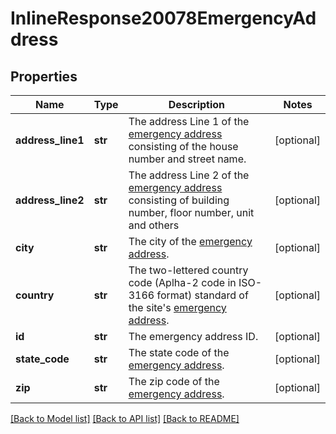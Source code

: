 # InlineResponse20078EmergencyAddress

## Properties
Name | Type | Description | Notes
------------ | ------------- | ------------- | -------------
**address_line1** | **str** | The address Line 1 of the [emergency address](https://support.zoom.us/hc/en-us/articles/360021062871-Setting-an-Emergency-Address) consisting of the house number and street name. | [optional] 
**address_line2** | **str** | The address Line 2 of the [emergency address](https://support.zoom.us/hc/en-us/articles/360021062871-Setting-an-Emergency-Address) consisting of building number, floor number, unit and others | [optional] 
**city** | **str** | The city of the [emergency address](https://support.zoom.us/hc/en-us/articles/360021062871-Setting-an-Emergency-Address). | [optional] 
**country** | **str** | The two-lettered country code (Aplha-2 code in ISO-3166 format) standard of the site&#x27;s [emergency address](https://support.zoom.us/hc/en-us/articles/360021062871-Setting-an-Emergency-Address). | [optional] 
**id** | **str** | The emergency address ID. | [optional] 
**state_code** | **str** | The state code of the [emergency address](https://support.zoom.us/hc/en-us/articles/360021062871-Setting-an-Emergency-Address). | [optional] 
**zip** | **str** | The zip code of the [emergency address](https://support.zoom.us/hc/en-us/articles/360021062871-Setting-an-Emergency-Address). | [optional] 

[[Back to Model list]](../README.md#documentation-for-models) [[Back to API list]](../README.md#documentation-for-api-endpoints) [[Back to README]](../README.md)

